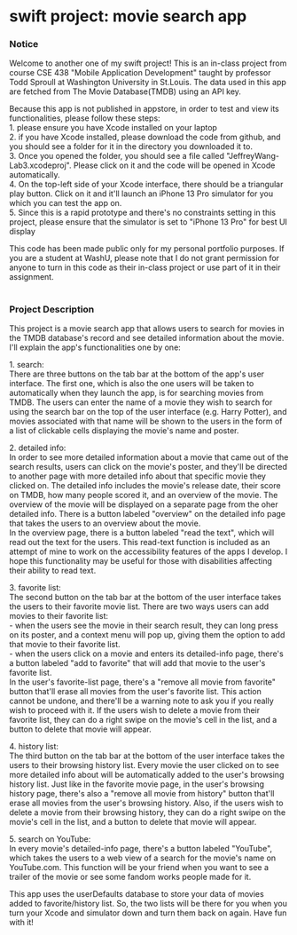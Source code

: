 # swift project: movie search app

<h3>Notice</h3>
<p>
Welcome to another one of my swift project! This is an in-class project from course CSE 438 "Mobile Application Development" taught by professor Todd Sproull at Washington University in St.Louis. The data used in this app are fetched from The Movie Database(TMDB) using an API key.
</p>
<p>
Because this app is not published in appstore, in order to test and view its functionalities, please follow these steps:<br>
1. please ensure you have Xcode installed on your laptop<br>
2. if you have Xcode installed, please download the code from github, and you should see a folder for it in the directory you downloaded it to.<br>
3. Once you opened the folder, you should see a file called "JeffreyWang-Lab3.xcodeproj". Please click on it and the code will be opened in Xcode automatically.<br>
4. On the top-left side of your Xcode interface, there should be a triangular play button. Click on it and it'll launch an iPhone 13 Pro simulator for you which you can test the app on.<br>
5. Since this is a rapid prototype and there's no constraints setting in this project, please ensure that the simulator is set to "iPhone 13 Pro" for best UI display<br>
</p>
<p>
This code has been made public only for my personal portfolio purposes. If you are a student at WashU, please note that I do not grant permission for anyone to turn in this code as their in-class project or use part of it in their assignment.
</p>

#

<h3>Project Description</h3>
<p>
This project is a movie search app that allows users to search for movies in the TMDB database's record and see detailed information about the movie. I'll explain the app's functionalities one by one:</p>
<p>
1. search:<br>
There are three buttons on the tab bar at the bottom of the app's user interface. The first one, which is also the one users will be taken to automatically when they launch the app, is for searching movies from TMDB. The users can enter the name of a movie they wish to search for using the search bar on the top of the user interface (e.g. Harry Potter), and movies associated with that name will be shown to the users in the form of a list of clickable cells displaying the movie's name and poster.</p>
<p>
2. detailed info:<br>
In order to see more detailed information about a movie that came out of the search results, users can click on the movie's poster, and they'll be directed to another page with more detailed info about that specific movie they clicked on. The detailed info includes the movie's release date, their score on TMDB, how many people scored it, and an overview of the movie. The overview of the movie will be displayed on a separate page from the oher detailed info. There is a button labeled "overview" on the detailed info page that takes the users to an overview about the movie.<br> 
In the overview page, there is a button labeled "read the text", which will read out the text for the users. This read-text function is included as an attempt of mine to work on the accessibility features of the apps I develop. I hope this functionality may be useful for those with disabilities affecting their ability to read text.</p>
<p>
3. favorite list:<br>
The second button on the tab bar at the bottom of the user interface takes the users to their favorite movie list. There are two ways users can add movies to their favorite list:<br>
  - when the users see the movie in their search result, they can long press on its poster, and a context menu will pop up, giving them the option to add that movie to their favorite list.<br>
  - when the users click on a movie and enters its detailed-info page, there's a button labeled "add to favorite" that will add that movie to the user's favorite list.<br>
In the user's favorite-list page, there's a "remove all movie from favorite" button that'll erase all movies from the user's favorite list. This action cannot be undone, and there'll be a warning note to ask you if you really wish to proceed with it. If the users wish to delete a movie from their favorite list, they can do a right swipe on the movie's cell in the list, and a button to delete that movie will appear.</p>
<p>
4. history list:<br>
The third button on the tab bar at the bottom of the user interface takes the users to their browsing history list. Every movie the user clicked on to see more detailed info about will be automatically added to the user's browsing history list. Just like in the favorite movie page, in the user's browsing history page, there's also a "remove all movie from history" button that'll erase all movies from the user's browsing history. Also, if the users wish to delete a movie from their browsing history, they can do a right swipe on the movie's cell in the list, and a button to delete that movie will appear.</p>
<p>
5. search on YouTube:<br>
In every movie's detailed-info page, there's a button labeled "YouTube", which takes the users to a web view of a search for the movie's name on YouTube.com. This function will be your friend when you want to see a trailer of the movie or see some fandom works people made for it. <br>
</p>
<p>This app uses the userDefaults database to store your data of movies added to favorite/history list. So, the two lists will be there for you when you turn your Xcode and simulator down and turn them back on again. Have fun with it!</p>
